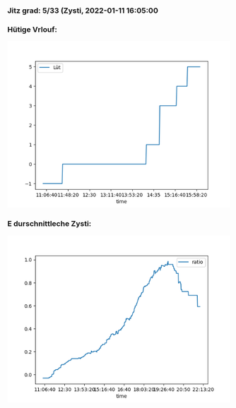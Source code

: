 ### Jitz grad: 5/33 (Zysti, 2022-01-11 16:05:00

### Hütige Vrlouf:
![Graph](Today.png)

### E durschnittleche Zysti:
![Graph](Zysti.png)